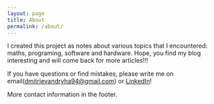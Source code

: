```yaml
---
layout: page
title: About
permalink: /about/
---
```


I created this project as notes about various topics that I encountered: maths, programing, software and hardware.
Hope, you find my blog interesting and will come back for more articles!!!

If you have questions or find mistakes, please write me on email(dmitrievandryha94@gmail.com) or [LinkedIn](https://www.linkedin.com/in/андрей-дмитриев-aa9411190)!

More contact information in the footer.
